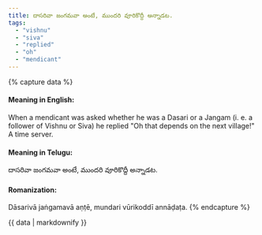 ```yaml
---
title: దాసరివా జంగమవా అంటే, ముందరి వూరికొద్దీ అన్నాడట.
tags:
  - "vishnu"
  - "siva"
  - "replied"
  - "oh"
  - "mendicant"
---
```


{% capture data %}
#### Meaning in English:
When a mendicant was asked whether he was a Dasari or a Jangam (i. e. a follower of Vishnu or Siva) he replied "Oh that depends on the next village!"
A time server.

#### Meaning in Telugu:
దాసరివా జంగమవా అంటే, ముందరి వూరికొద్దీ అన్నాడట.

#### Romanization:
Dāsarivā jaṅgamavā aṇṭē, mundari vūrikoddī annāḍaṭa.
{% endcapture %}

{{ data | markdownify }}

